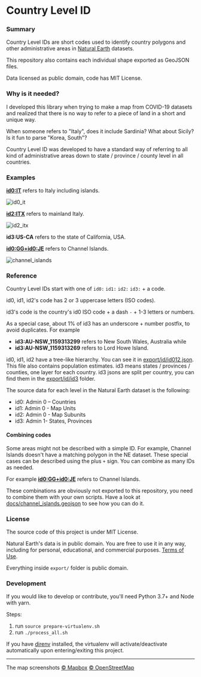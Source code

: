 # Country Level ID
### Summary

Country Level IDs are short codes used to identify country polygons and other administrative areas in [Natural Earth](https://www.naturalearthdata.com/) datasets.

This repository also contains each individual shape exported as GeoJSON files.

Data licensed as public domain, code has MIT License.



### Why is it needed?

I developed this library when trying to make a map from COVID-19 datasets and realized that there is no way to refer to a piece of land in a short and unique way. 

When someone refers to "Italy", does it include Sardinia? What about Sicily? Is it fun to parse "Korea, South"?

Country Level ID was developed to have a standard way of referring to all kind of administrative areas down to state / province / county level in all countries.



### Examples

**[id0:IT](export/geojson/id0/it.geojson)** refers to Italy including islands.

![id0_it](docs/id0_it.png)

**[id2:ITX](export/geojson/id2/itx.geojson)** refers to mainland Italy.

![id2_itx](docs/id2_itx.png)

**id3:US-CA** refers to the state of California, USA.





**[id0:GG+id0:JE](docs/channel_islands.geojson)** refers to Channel Islands.

![channel_islands](docs/channel_islands.png)



### Reference

Country Level IDs start with one of `id0:` `id1:` `id2:` `id3:` + a code.

id0, id1, id2's code has 2 or 3 uppercase letters (ISO codes).

id3's code is the country's id0 ISO code + a dash `-`  + 1-3 letters or numbers.

As a special case, about 1% of id3 has an underscore + number postfix, to avoid duplicates. For example 

- **id3:AU-NSW_1159313299** refers to New South Wales, Australia while
- **id3:AU-NSW_1159313269** refers to Lord Howe Island.

id0, id1, id2 have a tree-like hierarchy. You can see it in [export/id/id012.json](export/id/id012.json). This file also contains population estimates.
id3 means states / provinces / counties, one layer for each country. id3 jsons are split per country, you can find them in the [export/id/id3](export/id/id3) folder.

The source data for each level in the Natural Earth dataset is the following:

- id0: Admin 0 – Countries
- id1: Admin 0 - Map Units
- id2: Admin 0 - Map Subunits
- id3: Admin 1- States, Provinces



#### Combining codes

Some areas might not be described with a simple ID. For example, Channel Islands doesn't have a matching polygon in the NE dataset. These special cases can be described using the plus `+` sign. You can combine as many IDs as needed.

For example **[id0:GG+id0:JE](docs/channel_islands.geojson)** refers to Channel Islands.

These combinations are obviously not exported to this repository, you need to combine them with your own scripts. Have a look at [docs/channel_islands.geojson](docs/channel_islands.geojson) to see how you can do it.



### License

The source code of this project is under MIT License.

Natural Earth's data is in public domain. You are free to use it in any way, including for personal, educational, and commercial purposes. [Terms of Use](https://www.naturalearthdata.com/about/terms-of-use/).

Everything inside `export/` folder is public domain. 



### Development

If you would like to develop or contribute, you'll need Python 3.7+ and Node with yarn.

Steps:

1. run `source prepare-virtualenv.sh`
2. run `./process_all.sh`

If you have [direnv](https://direnv.net/) installed, the virtualenv will activate/deactivate automatically upon entering/exiting this project.



---

The map screenshots [© Mapbox](https://www.mapbox.com/about/maps/) [© OpenStreetMap](http://www.openstreetmap.org/copyright)

